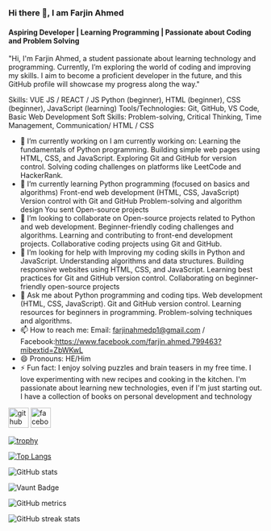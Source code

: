 ### Hi there 👋, I am Farjin Ahmed
#### Aspiring Developer | Learning Programming | Passionate about Coding and Problem Solving
"Hi, I'm Farjin Ahmed, a student passionate about learning technology and programming. Currently, I’m exploring the world of coding and improving my skills. I aim to become a proficient developer in the future, and this GitHub profile will showcase my progress along the way."

Skills: VUE JS / REACT / JS Python (beginner), HTML (beginner), CSS (beginner), JavaScript (learning)  Tools/Technologies: Git, GitHub, VS Code, Basic Web Development  Soft Skills: Problem-solving, Critical Thinking, Time Management, Communication/ HTML / CSS

- 🔭 I’m currently working on I am currently working on:  Learning the fundamentals of Python programming.  Building simple web pages using HTML, CSS, and JavaScript.  Exploring Git and GitHub for version control.  Solving coding challenges on platforms like LeetCode and HackerRank. 
- 🌱 I’m currently learning Python programming (focused on basics and algorithms)  Front-end web development (HTML, CSS, JavaScript)  Version control with Git and GitHub  Problem-solving and algorithm design You sent Open-source projects  
- 👯 I’m looking to collaborate on Open-source projects related to Python and web development.  Beginner-friendly coding challenges and algorithms.  Learning and contributing to front-end development projects.  Collaborative coding projects using Git and GitHub. 
- 🤔 I’m looking for help with Improving my coding skills in Python and JavaScript.  Understanding algorithms and data structures.  Building responsive websites using HTML, CSS, and JavaScript.  Learning best practices for Git and GitHub version control.  Collaborating on beginner-friendly open-source projects 
- 💬 Ask me about Python programming and coding tips.  Web development (HTML, CSS, JavaScript).  Git and GitHub version control.  Learning resources for beginners in programming.  Problem-solving techniques and algorithms. 
- 📫 How to reach me: Email: farjinahmedp1@gmail.com / Facebook:https://www.facebook.com/farjin.ahmed.799463?mibextid=ZbWKwL  
- 😄 Pronouns: HE/Him 
- ⚡ Fun fact: I enjoy solving puzzles and brain teasers in my free time.  I love experimenting with new recipes and cooking in the kitchen.  I'm passionate about learning new technologies, even if I'm just starting out.  I have a collection of books on personal development and technology 


[<img src='https://cdn.jsdelivr.net/npm/simple-icons@3.0.1/icons/github.svg' alt='github' height='40'>](https://github.com/farjinahmedfaisal)  [<img src='https://cdn.jsdelivr.net/npm/simple-icons@3.0.1/icons/facebook.svg' alt='facebook' height='40'>](https://www.facebook.com/farjin.ahmed)  

[![trophy](https://github-profile-trophy.vercel.app/?username=farjinahmedfaisal)](https://github.com/ryo-ma/github-profile-trophy)

[![Top Langs](https://github-readme-stats.vercel.app/api/top-langs/?username=farjinahmedfaisal)](https://github.com/anuraghazra/github-readme-stats)

![GitHub stats](https://github-readme-stats.vercel.app/api?username=farjinahmedfaisal&show_icons=true)  

![Vaunt Badge](https://api.vaunt.dev/v1/github/entities/farjinahmedfaisal/contributions?format=svg&private=false)  

![GitHub metrics](https://metrics.lecoq.io/farjinahmedfaisal)  

![GitHub streak stats](https://streak-stats.demolab.com/?user=farjinahmedfaisal)  

